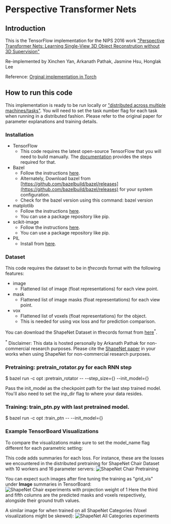 # Perspective Transformer Nets

## Introduction
This is the TensorFlow implementation for the NIPS 2016 work ["Perspective Transformer Nets: Learning Single-View 3D Object Reconstrution without 3D Supervision"](https://papers.nips.cc/paper/6206-perspective-transformer-nets-learning-single-view-3d-object-reconstruction-without-3d-supervision.pdf)

Re-implemented by Xinchen Yan, Arkanath Pathak, Jasmine Hsu, Honglak Lee

Reference: [Orginal implementation in Torch](https://github.com/xcyan/nips16_PTN)

## How to run this code

This implementation is ready to be run locally or ["distributed across multiple machines/tasks"](https://www.tensorflow.org/deploy/distributed).
You will need to set the task number flag for each task when running in a distributed fashion.
Please refer to the original paper for parameter explanations and training details.

### Installation
*   TensorFlow
    *   This code requires the latest open-source TensorFlow that you will need to build manually.
    The [documentation](https://www.tensorflow.org/install/install_sources) provides the steps required for that.
*   Bazel
    *   Follow the instructions [here](http://bazel.build/docs/install.html).
    *   Alternately, Download bazel from
        [https://github.com/bazelbuild/bazel/releases](https://github.com/bazelbuild/bazel/releases)
        for your system configuration.
    *   Check for the bazel version using this command: bazel version
*   matplotlib
    *   Follow the instructions [here](https://matplotlib.org/users/installing.html).
    *   You can use a package repository like pip.
*   scikit-image
    *   Follow the instructions [here](http://scikit-image.org/docs/dev/install.html).
    *   You can use a package repository like pip.
*   PIL
    *   Install from [here](https://pypi.python.org/pypi/Pillow/2.2.1).

### Dataset

This code requires the dataset to be in *tfrecords* format with the following features:
*   image
    *   Flattened list of image (float representations) for each view point.
*   mask
    *   Flattened list of image masks (float representations) for each view point.
*   vox
    *   Flattened list of voxels (float representations) for the object.
    *   This is needed for using vox loss and for prediction comparison.

You can download the ShapeNet Dataset in tfrecords format from [here](https://drive.google.com/file/d/0B12XukcbU7T7OHQ4MGh6d25qQlk)<sup>*</sup>.

<sup>*</sup> Disclaimer: This data is hosted personally by Arkanath Pathak for non-commercial research purposes. Please cite the [ShapeNet paper](https://arxiv.org/pdf/1512.03012.pdf) in your works when using ShapeNet for non-commercial research purposes.

### Pretraining: pretrain_rotator.py for each RNN step
$ bazel run -c opt :pretrain_rotator -- --step_size={} --init_model={}

Pass the init_model as the checkpoint path for the last step trained model.
You'll also need to set the inp_dir flag to where your data resides.

### Training: train_ptn.py with last pretrained model.
$ bazel run -c opt :train_ptn -- --init_model={}

### Example TensorBoard Visualizations

To compare the visualizations make sure to set the model_name flag different for each parametric setting:

This code adds summaries for each loss. For instance, these are the losses we encountered in the distributed pretraining for ShapeNet Chair Dataset with 10 workers and 16 parameter servers:
![ShapeNet Chair Pretraining](https://drive.google.com/uc?export=view&id=0B12XukcbU7T7bWdlTjhzbGJVaWs "ShapeNet Chair Experiment Pretraining Losses")

You can expect such images after fine tuning the training as "grid_vis" under **Image** summaries in TensorBoard:
![ShapeNet Chair experiments with projection weight of 1](https://drive.google.com/uc?export=view&id=0B12XukcbU7T7ZFV6aEVBSDdCMjQ "ShapeNet Chair Dataset Predictions")
Here the third and fifth columns are the predicted masks and voxels respectively, alongside their ground truth values.

A similar image for when trained on all ShapeNet Categories (Voxel visualizations might be skewed):
![ShapeNet All Categories experiments](https://drive.google.com/uc?export=view&id=0B12XukcbU7T7bDZKNFlkTVAzZmM "ShapeNet All Categories Dataset Predictions")
